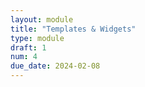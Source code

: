 ```yaml
---
layout: module
title: "Templates & Widgets"
type: module
draft: 1
num: 4
due_date: 2024-02-08
---
```

